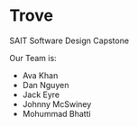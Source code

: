# Trove
SAIT Software Design Capstone

Our Team is:
- Ava Khan
- Dan Nguyen
- Jack Eyre
- Johnny McSwiney
- Mohummad Bhatti

